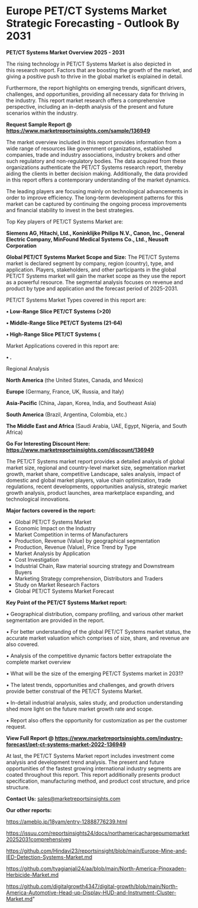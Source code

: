  # Europe PET/CT Systems Market Strategic Forecasting - Outlook By 2031

<Strong> PET/CT Systems Market Overview 2025 - 2031</strong>

The rising technology in PET/CT Systems Market is also depicted in this research report. Factors that are boosting the growth of the market, and giving a positive push to thrive in the global market is explained in detail.

Furthermore, the report highlights on emerging trends, significant drivers, challenges, and opportunities, providing all necessary data for thriving in the industry. This report market research offers a comprehensive perspective, including an in-depth analysis of the present and future scenarios within the industry.

<strong>Request Sample Report @ <a href=https://www.marketreportsinsights.com/sample/136949>https://www.marketreportsinsights.com/sample/136949</a></strong>

The market overview included in this report provides information from a wide range of resources like government organizations, established companies, trade and industry associations, industry brokers and other such regulatory and non-regulatory bodies. The data acquired from these organizations authenticate the PET/CT Systems research report, thereby aiding the clients in better decision making. Additionally, the data provided in this report offers a contemporary understanding of the market dynamics.

The leading players are focusing mainly on technological advancements in order to improve efficiency. The long-term development patterns for this market can be captured by continuing the ongoing process improvements and financial stability to invest in the best strategies.

Top Key players of PET/CT Systems Market are:

<strong>Siemens AG, Hitachi, Ltd., Koninklijke Philips N.V., Canon, Inc., General Electric Company, MinFound Medical Systems Co., Ltd., Neusoft Corporation</strong>

<strong><b>Global PET/CT Systems Market Scope and Size:</b></strong>
The PET/CT Systems market is declared segment by company, region (country), type, and application. Players, stakeholders, and other participants in the global PET/CT Systems market will gain the market scope as they use the report as a powerful resource. The segmental analysis focuses on revenue and product by type and application and the forecast period of 2025-2031.

PET/CT Systems Market Types covered in this report are:

<strong>• Low-Range Slice PET/CT Systems (>20)

• Middle-Range Slice PET/CT Systems (21-64)

• High-Range Slice PET/CT Systems (</strong>

Market Applications covered in this report are:

<strong>• .</strong> 

Regional Analysis

<strong>North America</strong> (the United States, Canada, and Mexico)

<strong>Europe</strong> (Germany, France, UK, Russia, and Italy)

<strong>Asia-Pacific</strong> (China, Japan, Korea, India, and Southeast Asia)

<strong>South America</strong> (Brazil, Argentina, Colombia, etc.)

<strong>The Middle East and Africa</strong> (Saudi Arabia, UAE, Egypt, Nigeria, and South Africa)

<strong>Go For Interesting Discount Here: <a href=https://www.marketreportsinsights.com/discount/136949>https://www.marketreportsinsights.com/discount/136949</a></strong>

The PET/CT Systems market report provides a detailed analysis of global market size, regional and country-level market size, segmentation market growth, market share, competitive Landscape, sales analysis, impact of domestic and global market players, value chain optimization, trade regulations, recent developments, opportunities analysis, strategic market growth analysis, product launches, area marketplace expanding, and technological innovations.

<strong><b>Major factors covered in the report:</b></strong>
<ul>
  <li>Global PET/CT Systems Market </li>
  <li>Economic Impact on the Industry</li>
  <li>Market Competition in terms of Manufacturers</li>
  <li>Production, Revenue (Value) by geographical segmentation</li>
  <li>Production, Revenue (Value), Price Trend by Type</li>
  <li>Market Analysis by Application</li>
  <li>Cost Investigation</li>
  <li>Industrial Chain, Raw material sourcing strategy and Downstream Buyers</li>
  <li>Marketing Strategy comprehension, Distributors and Traders</li>
  <li>Study on Market Research Factors</li>
  <li>Global PET/CT Systems Market Forecast</li>
</ul>

<strong><b>Key Point of the PET/CT Systems Market report:</b></strong>

• Geographical distribution, company profiling, and various other market segmentation are provided in the report.

• For better understanding of the global PET/CT Systems market status, the accurate market valuation which comprises of size, share, and revenue are also covered.

• Analysis of the competitive dynamic factors better extrapolate the complete market overview

• What will be the size of the emerging PET/CT Systems market in 2031?

• The latest trends, opportunities and challenges, and growth drivers provide better construal of the PET/CT Systems Market.

• In-detail industrial analysis, sales study, and production understanding shed more light on the future market growth rate and scope.

• Report also offers the opportunity for customization as per the customer request.

<strong><b>View Full Report @ <a href=https://www.marketreportsinsights.com/industry-forecast/pet-ct-systems-market-2022-136949>https://www.marketreportsinsights.com/industry-forecast/pet-ct-systems-market-2022-136949</a></b></strong>


At last, the PET/CT Systems Market report includes investment come analysis and development trend analysis. The present and future opportunities of the fastest growing international industry segments are coated throughout this report. This report additionally presents product specification, manufacturing method, and product cost structure, and price structure.

<strong>Contact Us:</strong>
sales@marketreportsinsights.com

<strong>Our other reports:</strong>

<a href=https://ameblo.jp/18yam/entry-12888776239.html>https://ameblo.jp/18yam/entry-12888776239.html</a>

<a href=https://issuu.com/reportsinsights24/docs/northamericachargepumpmarket20252031comprehensiveg>https://issuu.com/reportsinsights24/docs/northamericachargepumpmarket20252031comprehensiveg</a>

<a href=https://github.com/Hindavi23/reportsinsight/blob/main/Europe-Mine-and-IED-Detection-Systems-Market.md>https://github.com/Hindavi23/reportsinsight/blob/main/Europe-Mine-and-IED-Detection-Systems-Market.md</a>

<a href=https://github.com/tyagianjali24/aa/blob/main/North-America-Pinoxaden-Herbicide-Market.md>https://github.com/tyagianjali24/aa/blob/main/North-America-Pinoxaden-Herbicide-Market.md</a>

<a href=https://github.com/digitalgrowth4347/digital-growth/blob/main/North-America-Automotive-Head-up-Display-HUD-and-Instrument-Cluster-Market.md>https://github.com/digitalgrowth4347/digital-growth/blob/main/North-America-Automotive-Head-up-Display-HUD-and-Instrument-Cluster-Market.md</a>"
